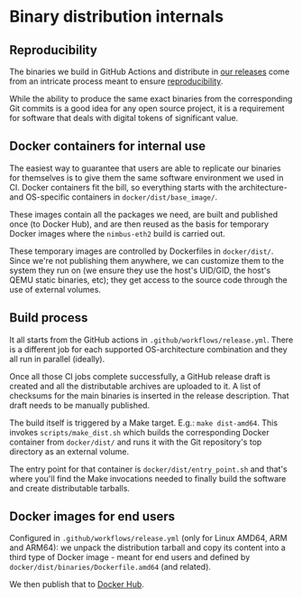 # Binary distribution internals

## Reproducibility

The binaries we build in GitHub Actions and distribute in [our releases](https://github.com/status-im/nimbus-eth2/releases) come
from an intricate process meant to ensure [reproducibility](https://reproducible-builds.org/).

While the ability to produce the same exact binaries from the corresponding Git
commits is a good idea for any open source project, it is a requirement
for software that deals with digital tokens of significant value.

## Docker containers for internal use

The easiest way to guarantee that users are able to replicate
our binaries for themselves is to give them the same software environment we used in CI. Docker
containers fit the bill, so everything starts with the architecture- and
OS-specific containers in `docker/dist/base_image/`.

These images contain all the packages we need, are built and published once (to
Docker Hub), and are then reused as the basis for temporary Docker
images where the `nimbus-eth2` build is carried out.

These temporary images are controlled by Dockerfiles in `docker/dist/`. Since
we're not publishing them anywhere, we can customize them to the system
they run on (we ensure they use the host's UID/GID, the host's QEMU static
binaries, etc); they get access to the source code through the use of external volumes.

## Build process

It all starts from the GitHub actions in `.github/workflows/release.yml`. There
is a different job for each supported OS-architecture combination and they all
run in parallel (ideally).

Once all those CI jobs complete successfully, a GitHub release draft is created
and all the distributable archives are uploaded to it. A list of checksums for
the main binaries is inserted in the release description. That draft needs to
be manually published.

The build itself is triggered by a Make target. E.g.: `make dist-amd64`. This invokes
`scripts/make_dist.sh` which builds the corresponding Docker container from
`docker/dist/` and runs it with the Git repository's top directory as an external
volume.

The entry point for that container is `docker/dist/entry_point.sh` and that's
where you'll find the Make invocations needed to finally build the software and
create distributable tarballs.

## Docker images for end users

Configured in `.github/workflows/release.yml` (only for Linux AMD64, ARM and
ARM64): we unpack the distribution tarball and copy its content into a third
type of Docker image - meant for end users and defined by
`docker/dist/binaries/Dockerfile.amd64` (and related).

We then publish that to [Docker Hub](https://hub.docker.com/r/statusim/nimbus-eth2).
